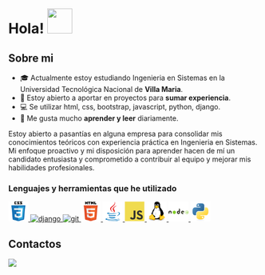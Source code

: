 # Hola! <img src="https://media.giphy.com/media/vFKqnCdLPNOKc/giphy.gif" width="50" height="50" />

## Sobre mi
- :mortar_board: Actualmente estoy estudiando Ingenieria en Sistemas en la Universidad Tecnológica Nacional de **Villa Maria**.
- :hammer: Estoy abierto a aportar en proyectos para **sumar experiencia**.
- :computer: Se utilizar html, css, bootstrap, javascript, python, django.
- :notebook: Me gusta mucho **aprender y leer** diariamente.

Estoy abierto a pasantías en alguna empresa para consolidar mis conocimientos teóricos con experiencia práctica en Ingenieria en Sistemas. Mi enfoque proactivo y mi disposición para aprender hacen de mí un candidato entusiasta y comprometido a contribuir al equipo y mejorar mis habilidades profesionales.
<h3 align="left">Lenguajes y herramientas que he utilizado</h3>
<p align="left"> <a href="https://www.w3schools.com/css/" target="_blank" rel="noreferrer"> <img src="https://raw.githubusercontent.com/devicons/devicon/master/icons/css3/css3-original-wordmark.svg" alt="css3" width="40" height="40"/> </a> <a href="https://www.djangoproject.com/" target="_blank" rel="noreferrer"> <img src="https://cdn.worldvectorlogo.com/logos/django.svg" alt="django" width="40" height="40"/> </a> <a href="https://git-scm.com/" target="_blank" rel="noreferrer"> <img src="https://www.vectorlogo.zone/logos/git-scm/git-scm-icon.svg" alt="git" width="40" height="40"/> </a> <a href="https://www.w3.org/html/" target="_blank" rel="noreferrer"> <img src="https://raw.githubusercontent.com/devicons/devicon/master/icons/html5/html5-original-wordmark.svg" alt="html5" width="40" height="40"/> </a> <a href="https://www.java.com" target="_blank" rel="noreferrer"> <img src="https://raw.githubusercontent.com/devicons/devicon/master/icons/java/java-original.svg" alt="java" width="40" height="40"/> </a> <a href="https://developer.mozilla.org/en-US/docs/Web/JavaScript" target="_blank" rel="noreferrer"> <img src="https://raw.githubusercontent.com/devicons/devicon/master/icons/javascript/javascript-original.svg" alt="javascript" width="40" height="40"/> </a> <a href="https://www.linux.org/" target="_blank" rel="noreferrer"> <img src="https://raw.githubusercontent.com/devicons/devicon/master/icons/linux/linux-original.svg" alt="linux" width="40" height="40"/> </a> <a href="https://nodejs.org" target="_blank" rel="noreferrer"> <img src="https://raw.githubusercontent.com/devicons/devicon/master/icons/nodejs/nodejs-original-wordmark.svg" alt="nodejs" width="40" height="40"/> </a> <a href="https://www.python.org" target="_blank" rel="noreferrer"> <img src="https://raw.githubusercontent.com/devicons/devicon/master/icons/python/python-original.svg" alt="python" width="40" height="40"/> </a> </p>

## Contactos

![](https://dcbadge.vercel.app/api/shield/651543444266942474?style=flat)
 
